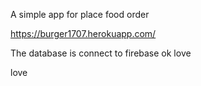 A simple app for place food order

https://burger1707.herokuapp.com/

The database is connect to firebase
 ok
 love

 love
